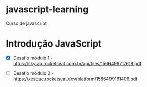 # javascript-learning
Curso de javascript

# Introdução JavaScript

- [X] Desafio módulo 1 - https://skylab.rocketseat.com.br/api/files/1566498717618.pdf
- [ ] Desafio módulo 2 - https://xesque.rocketseat.dev/platform/1566499161406.pdf


